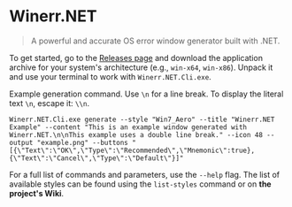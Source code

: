 # Winerr.NET

> A powerful and accurate OS error window generator built with .NET.

To get started, go to the [Releases page](https://github.com/DimaYastrebov/Winerr.NET/releases) and download the application archive for your system's architecture (e.g., `win-x64`, `win-x86`). Unpack it and use your terminal to work with `Winerr.NET.Cli.exe`.

Example generation command. Use `\n` for a line break. To display the literal text `\n`, escape it: `\\n`.
```shell
Winerr.NET.Cli.exe generate --style "Win7_Aero" --title "Winerr.NET Example" --content "This is an example window generated with Winerr.NET.\n\nThis example uses a double line break." --icon 48 --output "example.png" --buttons "[{\"Text\":\"OK\",\"Type\":\"Recommended\",\"Mnemonic\":true},{\"Text\":\"Cancel\",\"Type\":\"Default\"}]"
```

For a full list of commands and parameters, use the `--help` flag.
The list of available styles can be found using the `list-styles` command or on **the project's Wiki**.
